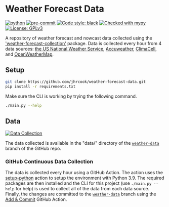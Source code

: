 # Weather Forecast Data

[![python](https://img.shields.io/badge/Python-3.9-3776AB.svg?style=flat&logo=python)](https://www.python.org)
[![pre-commit](https://img.shields.io/badge/pre--commit-enabled-brightgreen?logo=pre-commit&logoColor=white)](https://github.com/pre-commit/pre-commit)
[![Code style: black](https://img.shields.io/badge/code%20style-black-000000.svg)](https://github.com/psf/black)
[![Checked with mypy](http://www.mypy-lang.org/static/mypy_badge.svg)](http://mypy-lang.org/)
[![License: GPLv3](https://img.shields.io/badge/License-GPLv3-blue.svg)](https://www.gnu.org/licenses/gpl-3.0)

A repository of weather forecast and nowcast data collected using the ['weather-forecast-collection'](https://github.com/jhrcook/weather_forecast_collection) package.
Data is collected every hour from 4 data sources: [the US National Weather Service](https://www.weather.gov), [Accuweather](https://www.accuweather.com), [ClimaCell](https://www.climacell.co), and [OpenWeatherMap](https://openweathermap.org).

## Setup

```bash
git clone https://github.com/jhrcook/weather-forecast-data.git
pip install -r requirements.txt
```

Make sure the CLI is working by trying the following command.

```bash
./main.py --help
```

## Data

[![Data Collection](https://github.com/jhrcook/weather-forecast-data/actions/workflows/continuous-data-collection.yml/badge.svg)](https://github.com/jhrcook/weather-forecast-data/actions/workflows/continuous-data-collection.yml)

The data collected is available in the "data/" directory of the [`weather-data`](https://github.com/jhrcook/weather-forecast-data/tree/weather-data) branch of the GitHub repo.

### GitHub Continuous Data Collection

The data is collected every hour using a GitHub Action.
The action uses the [setup-python](https://github.com/actions/setup-python) action to setup the environment with Python 3.9.
The required packages are then installed and the CLI for this project (use `./main.py --help` for help) is used to collect all of the data from each data source.
Finally, the changes are committed to the [`weather-data`](https://github.com/jhrcook/weather-forecast-data/tree/weather-data) branch using the [Add & Commit](https://github.com/marketplace/actions/add-commit) GitHub Action.
